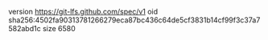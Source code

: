 version https://git-lfs.github.com/spec/v1
oid sha256:4502fa90313781266279eca87bc436c64de5cf3831b14cf99f3c37a7582abd1c
size 6580

